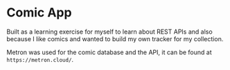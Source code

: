 # Comic App 

Built as a learning exercise for myself to learn about REST APIs and also because I like comics and wanted to build my own tracker for my collection. 


Metron was used for the comic database and the API, it can be found at `https://metron.cloud/`. 
